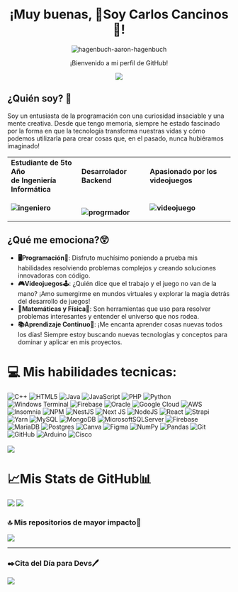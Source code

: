 <div align="center">
<h1>
¡Muy buenas, 👾Soy Carlos Cancinos👾!<br>
</h1>
  
![hagenbuch-aaron-hagenbuch](https://github.com/carloscancinos12/carloscancinos12/assets/61300585/1c818b56-a4df-411f-8b6b-e931038c44aa)

¡Bienvenido a mi perfil de GitHub! <br>



[![](https://visitcount.itsvg.in/api?id=carloscancinos12&icon=6&color=6)](https://visitcount.itsvg.in)
</div>


## ¿Quién soy? 🤔
Soy un entusiasta de la programación con una curiosidad insaciable y una mente creativa. Desde que tengo memoria, siempre he estado fascinado por la forma en que la tecnología transforma nuestras vidas y cómo podemos utilizarla para crear cosas que, en el pasado, nunca hubiéramos imaginado!<br>

<table align="center">
    <tr>
        <td>
            <b>
                Estudiante de 5to Año <br> de Ingeniería Informática
            </b>
        </td>
        <td>
            <b>
                Desarrolador Backend
            </b>
        </td>
        <td>
            <b>
                Apasionado por los videojuegos
            </b>
        </td>
    </tr>
    <tr>
        <td>
            <b>
              
![ingeniero](https://github.com/carloscancinos12/carloscancinos12/assets/61300585/820ff575-39ee-47b8-8371-526120afaf1e)
            </b>
        </td>
        <td>
            <b>            
   ![progrmador](https://github.com/carloscancinos12/carloscancinos12/assets/61300585/8e49ca32-f928-4ca9-85bd-d2696e234b96)                
            </b>
        </td>
        <td>
            <b>
![videojuego](https://github.com/carloscancinos12/carloscancinos12/assets/61300585/b277a7e7-6b18-4e04-86ea-e8b4bed755cb)
            </b>
        </td>
    </tr>
</table>

## ¿Qué me emociona?😲<br>
* **🖥️Programación💾**: Disfruto muchísimo poniendo a prueba mis habilidades resolviendo problemas complejos y creando soluciones innovadoras con código.<br>
* **🎮Videojuegos🕹️**: ¿Quién dice que el trabajo y el juego no van de la mano? ¡Amo sumergirme en mundos virtuales y explorar la magia detrás del desarrollo de juegos!<br>
* **🔢Matemáticas y Física🌌**: Son herramientas que uso para resolver problemas interesantes y entender el universo que nos rodea. <br>
* **📚Aprendizaje Continuo🧠**: ¡Me encanta aprender cosas nuevas todos los días! Siempre estoy buscando nuevas tecnologías y conceptos para dominar y aplicar en mis proyectos.

# 💻 Mis habilidades tecnicas:
![C++](https://img.shields.io/badge/c++-%2300599C.svg?style=flat&logo=c%2B%2B&logoColor=white) ![HTML5](https://img.shields.io/badge/html5-%23E34F26.svg?style=flat&logo=html5&logoColor=white) ![Java](https://img.shields.io/badge/java-%23ED8B00.svg?style=flat&logo=openjdk&logoColor=white) ![JavaScript](https://img.shields.io/badge/javascript-%23323330.svg?style=flat&logo=javascript&logoColor=%23F7DF1E) ![PHP](https://img.shields.io/badge/php-%23777BB4.svg?style=flat&logo=php&logoColor=white) ![Python](https://img.shields.io/badge/python-3670A0?style=flat&logo=python&logoColor=ffdd54) ![Windows Terminal](https://img.shields.io/badge/Windows%20Terminal-%234D4D4D.svg?style=flat&logo=windows-terminal&logoColor=white) ![Firebase](https://img.shields.io/badge/firebase-%23039BE5.svg?style=flat&logo=firebase) ![Oracle](https://img.shields.io/badge/Oracle-F80000?style=flat&logo=oracle&logoColor=white) ![Google Cloud](https://img.shields.io/badge/GoogleCloud-%234285F4.svg?style=flat&logo=google-cloud&logoColor=white) ![AWS](https://img.shields.io/badge/AWS-%23FF9900.svg?style=flat&logo=amazon-aws&logoColor=white) ![Insomnia](https://img.shields.io/badge/Insomnia-black?style=flat&logo=insomnia&logoColor=5849BE) ![NPM](https://img.shields.io/badge/NPM-%23CB3837.svg?style=flat&logo=npm&logoColor=white) ![NestJS](https://img.shields.io/badge/nestjs-%23E0234E.svg?style=flat&logo=nestjs&logoColor=white) ![Next JS](https://img.shields.io/badge/Next-black?style=flat&logo=next.js&logoColor=white) ![NodeJS](https://img.shields.io/badge/node.js-6DA55F?style=flat&logo=node.js&logoColor=white) ![React](https://img.shields.io/badge/react-%2320232a.svg?style=flat&logo=react&logoColor=%2361DAFB) ![Strapi](https://img.shields.io/badge/strapi-%232E7EEA.svg?style=flat&logo=strapi&logoColor=white) ![Yarn](https://img.shields.io/badge/yarn-%232C8EBB.svg?style=flat&logo=yarn&logoColor=white) ![MySQL](https://img.shields.io/badge/mysql-4479A1.svg?style=flat&logo=mysql&logoColor=white) ![MongoDB](https://img.shields.io/badge/MongoDB-%234ea94b.svg?style=flat&logo=mongodb&logoColor=white) ![MicrosoftSQLServer](https://img.shields.io/badge/Microsoft%20SQL%20Server-CC2927?style=flat&logo=microsoft%20sql%20server&logoColor=white) ![Firebase](https://img.shields.io/badge/firebase-a08021?style=flat&logo=firebase&logoColor=ffcd34) ![MariaDB](https://img.shields.io/badge/MariaDB-003545?style=flat&logo=mariadb&logoColor=white) ![Postgres](https://img.shields.io/badge/postgres-%23316192.svg?style=flat&logo=postgresql&logoColor=white) ![Canva](https://img.shields.io/badge/Canva-%2300C4CC.svg?style=flat&logo=Canva&logoColor=white) ![Figma](https://img.shields.io/badge/figma-%23F24E1E.svg?style=flat&logo=figma&logoColor=white) ![NumPy](https://img.shields.io/badge/numpy-%23013243.svg?style=flat&logo=numpy&logoColor=white) ![Pandas](https://img.shields.io/badge/pandas-%23150458.svg?style=flat&logo=pandas&logoColor=white) ![Git](https://img.shields.io/badge/git-%23F05033.svg?style=flat&logo=git&logoColor=white) ![GitHub](https://img.shields.io/badge/github-%23121011.svg?style=flat&logo=github&logoColor=white) ![Arduino](https://img.shields.io/badge/-Arduino-00979D?style=flat&logo=Arduino&logoColor=white) ![Cisco](https://img.shields.io/badge/cisco-%23049fd9.svg?style=flat&logo=cisco&logoColor=black)<br><br>
![](https://github-readme-stats.vercel.app/api/top-langs/?username=carloscancinos12&theme=radical&hide_border=false&include_all_commits=true&count_private=true&layout=compact)

# 📈Mis Stats de GitHub📊

![](https://github-readme-stats.vercel.app/api?username=carloscancinos12&theme=radical&hide_border=false&include_all_commits=true&count_private=true)
![](https://github-readme-streak-stats.herokuapp.com/?user=carloscancinos12&theme=radical&hide_border=false)

### 🔝 Mis repositorios de mayor impacto🦾
![](https://github-contributor-stats.vercel.app/api?username=carloscancinos12&limit=5&theme=dark&combine_all_yearly_contributions=true)

---

### ✒️Cita del Día para Devs🖊️
![](https://quotes-github-readme.vercel.app/api?type=vetical&theme=radical)
